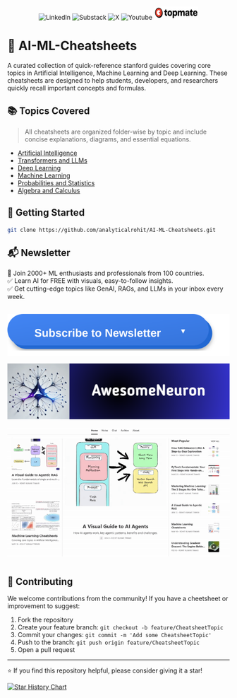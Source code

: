 <p align="center">
  <a href="https://www.linkedin.com/in/analyticalrohit" style="text-decoration:none;">
    <img src="https://img.shields.io/badge/linkedin-%230077B5.svg?style=for-the-badge&logo=linkedin&logoColor=white" alt="LinkedIn">
  </a>
  <a href="https://awesomeneuron.substack.com/" style="text-decoration:none;">
    <img src="https://img.shields.io/badge/Substack-%23006f5c.svg?style=for-the-badge&logo=substack&logoColor=FF6719" alt="Substack">
  </a>
   <a href="https://x.com/_rohit_tiwari_" style="text-decoration:none;">
    <img src="https://img.shields.io/badge/X-%23000000.svg?style=for-the-badge&logo=X&logoColor=white" alt="X">
  </a>
     <a href="https://www.youtube.com/@awesomeneuron?sub_confirmation=1" style="text-decoration:none;">
    <img src="https://img.shields.io/badge/YouTube-%23FF0000.svg?style=for-the-badge&logo=YouTube&logoColor=white" alt="Youtube">
  </a>
     <a href="https://topmate.io/analyticalrohit" style="text-decoration:none;">
    <img src="https://raw.githubusercontent.com/analyticalrohit/analyticalrohit/refs/heads/main/assets/topmate_logo.png" alt="Topmate">
  </a>
</p>

# 🤖 AI-ML-Cheatsheets

A curated collection of quick-reference stanford guides covering core topics in Artificial Intelligence, Machine Learning and Deep Learning. These cheatsheets are designed to help students, developers, and researchers quickly recall important concepts and formulas.

## 📚 Topics Covered

> All cheatsheets are organized folder-wise by topic and include concise explanations, diagrams, and essential equations.

- [Artificial Intelligence](./artificial-intelligence/)  
- [Transformers and LLMs](./transformers-llms/)  
- [Deep Learning](./deep-learning/)  
- [Machine Learning](./machine-learning/)  
- [Probabilities and Statistics](./probabilities-statistics/)  
- [Algebra and Calculus](./algebra-calculus/)   

## 🚀 Getting Started

```bash
git clone https://github.com/analyticalrohit/AI-ML-Cheatsheets.git
```

## 📬 Newsletter

<div style="text-align: left;">
📌 Join 2000+ ML enthusiasts and professionals from 100 countries.<br>
✅ Learn AI for FREE with visuals, easy-to-follow insights.<br>
✅ Get cutting-edge topics like GenAI, RAGs, and LLMs in your inbox every week.
</div>
<br>
<div align="center">

[![Subscribe to AwesomeNeuron Newsletter](https://raw.githubusercontent.com/analyticalrohit/analyticalrohit/5ab83e498b11eefe57c91bc4f4cac10414276920/assets/subscribe_button.svg)](https://awesomeneuron.substack.com/)

</div>
<div style="text-align: left;">
    <a href="https://awesomeneuron.substack.com/">
        <img src="https://raw.githubusercontent.com/analyticalrohit/analyticalrohit/refs/heads/main/assets/awesomeneuron_logo.png" alt="AwesomeNeuron Newsletter">
</div>
<p align="center">
  <a href="https://awesomeneuron.substack.com/">
    <img src="https://raw.githubusercontent.com/analyticalrohit/analyticalrohit/refs/heads/main/assets/awesomeneuron_blog.gif" alt="AwesomeNeuron Newsletter">
  </a>
</p>

## 📄 Contributing

We welcome contributions from the community! If you have a cheetsheet or improvement to suggest:

1. Fork the repository
2. Create your feature branch: `git checkout -b feature/CheatsheetTopic`
3. Commit your changes: `git commit -m 'Add some CheatsheetTopic'`
4. Push to the branch: `git push origin feature/CheatsheetTopic`
5. Open a pull request

---

⭐️ If you find this repository helpful, please consider giving it a star!

[![Star History Chart](https://api.star-history.com/svg?repos=analyticalrohit/AI-ML-Cheatsheets&type=Date)](https://www.star-history.com/#analyticalrohit/AI-ML-Cheatsheets&Date)
